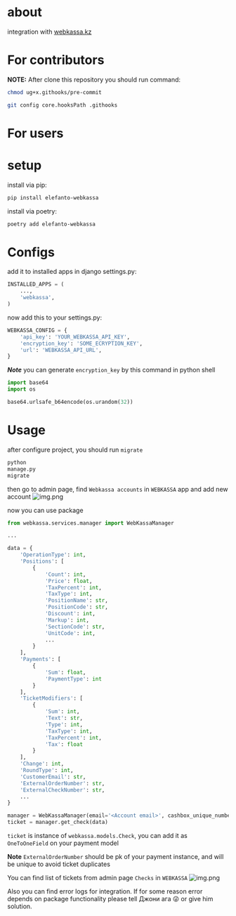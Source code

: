about
=====

integration with [webkassa.kz](https://webkassa.kz)

# For contributors

**NOTE:** After clone this repository you should run command:

   ```bash
   chmod ug+x.githooks/pre-commit
   ```

   ```bash
   git config core.hooksPath .githooks
   ````

# For users

setup
=====
install via pip:

  ```bash
  pip install elefanto-webkassa
  ```

install via poetry:

  ```bash
  poetry add elefanto-webkassa
  ```

Configs
===
add it to installed apps in django settings.py:

```python
INSTALLED_APPS = (
    ...,
    'webkassa',
)
```

now add this to your settings.py:

```python
WEBKASSA_CONFIG = {
    'api_key': 'YOUR_WEBKASSA_API_KEY',
    'encryption_key': 'SOME_ECRYPTION_KEY',
    'url': 'WEBKASSA_API_URL',
}
```

***Note***
you can generate `encryption_key` by this command in python shell

```python
import base64
import os

base64.urlsafe_b64encode(os.urandom(32))
```

Usage
===
after configure project, you should run `migrate`

```python
python
manage.py
migrate
```

then go to admin page, find `Webkassa accounts` in `WEBKASSA` app and add new account
![img.png](assets/img.png)

now you can use package

```python
from webkassa.services.manager import WebKassaManager

...

data = {
    'OperationType': int,
    'Positions': [
        {
            'Count': int,
            'Price': float,
            'TaxPercent': int,
            'TaxType': int,
            'PositionName': str,
            'PositionCode': str,
            'Discount': int,
            'Markup': int,
            'SectionCode': str,
            'UnitCode': int,
            ...    
        }
    ],
    'Payments': [
        {
            'Sum': float,
            'PaymentType': int
        }
    ],
    'TicketModifiers': [
        {
            'Sum': int,
            'Text': str,
            'Type': int,
            'TaxType': int,
            'TaxPercent': int,
            'Tax': float
        }
    ],
    'Change': int,
    'RoundType': int,
    'CustomerEmail': str,
    'ExternalOrderNumber': str,
    'ExternalCheckNumber': str,
    ...
}

manager = WebKassaManager(email='<Account email>', cashbox_unique_number='<Cashbox number>')
ticket = manager.get_check(data)
```
`ticket` is instance of `webkassa.models.Check`, you can add it as `OneToOneField` on your payment model

**Note** 
`ExternalOrderNumber` should be pk of your payment instance, and will be unique to avoid ticket duplicates


You can find list of tickets from admin page `Checks` in `WEBKASSA`
![img.png](assets/img2.png)


Also you can find error logs for integration. If for some reason error depends on package functionality please tell Джони ага 😜 or give him solution.
